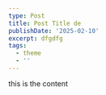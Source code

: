 ```yaml
---
type: Post
title: Post Title de
publishDate: '2025-02-10'
excerpt: dfgdfg
tags:
  - theme
  - ''
---
```

this is the content
